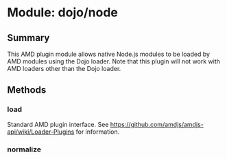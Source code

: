 # Module: dojo/node

## Summary

This AMD plugin module allows native Node.js modules to be loaded by AMD modules using the Dojo
loader. Note that this plugin will not work with AMD loaders other than the Dojo loader.
## Methods

### load
Standard AMD plugin interface. See https://github.com/amdjs/amdjs-api/wiki/Loader-Plugins
for information.

### normalize


